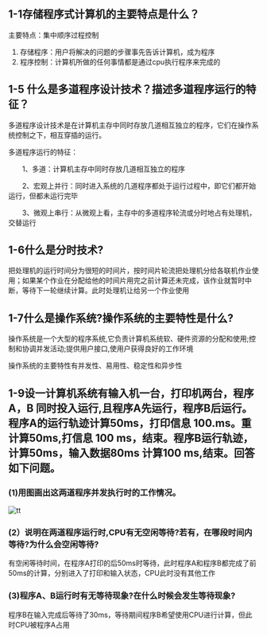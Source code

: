 ## 1-1存储程序式计算机的主要特点是什么？

主要特点：集中顺序过程控制

1. 存储程序：用户将解决的问题的步骤事先告诉计算机，成为程序
2. 程序控制：计算机所做的任何事情都是通过cpu执行程序来完成的

## 1-5 什么是多道程序设计技术？描述多道程序运行的特征？

多道程序设计技术是在计算机主存中同时存放几道相互独立的程序，它们在操作系统控制之下，相互穿插的运行。

多道程序运行的特征：

　　1、多道：计算机主存中同时存放几道相互独立的程序

　　2、宏观上并行：同时进入系统的几道程序都处于运行过程中，即它们都开始运行，但都未运行完毕

　　3、微观上串行：从微观上看，主存中的多道程序轮流或分时地占有处理机，交替运行

## 1-6什么是分时技术?

把处理机的运行时间分为很短的时间片，按时间片轮流把处理机分给各联机作业使用；如果某个作业在分配给他的时间片用完之前计算还未完成，该作业就暂时中断，等待下一轮继续计算。此时处理机让给另一个作业使用

## 1-7什么是操作系统?操作系统的主要特性是什么?

操作系统是一个大型的程序系统,它负责计算机系统软、硬件资源的分配和使用;控制和协调并发活动;提供用户接口,使用户获得良好的工作环境

操作系统的主要特性有并发性、易用性、稳定性和异步性

## 1-9设一计算机系统有输入机一台，打印机两台，程序A，B 同时投入运行,且程序A先运行，程序B后运行。程序A的运行轨迹计算50ms，打印信息 100.ms。重计算50ms,打信息 100 ms，结束。程序B运行轨迹，计算50ms，输入数据80ms 计算100 ms,结束。回答如下问题。

### (1)用图画出这两道程序并发执行时的工作情况。

![tt](C:\Users\MYH\Desktop\lesson\操作系统\tt.jpg)

### (2）说明在两道程序运行时,CPU有无空闲等待?若有，在哪段时间内等待?为什么会空闲等待?

有空闲等待时间，在程序A打印的后50ms时等待，此时程序A和程序B都完成了前50ms的计算，分别进入了打印和输入状态，CPU此时没有其他工作

### (3)程序A、B运行时有无等待现象?在什么时候会发生等待现象?

程序B在输入完成后等待了30ms，等待期间程序B希望使用CPU进行计算，但此时CPU被程序A占用